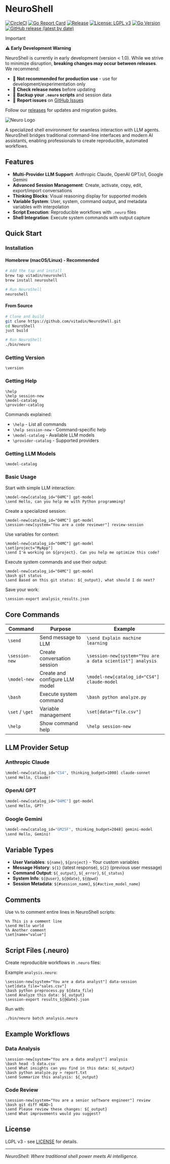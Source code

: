 # NeuroShell

[![CircleCI](https://dl.circleci.com/status-badge/img/circleci/RjkGUoMoHBKh13iJmkaXTF/Pfh8uXKBx5881azXtzYpio/tree/main.svg?style=svg&circle-token=CCIPRJ_UA4CCuNuLUnf978JvYtAzb_299edc3497615f5f30d9653830038654df0c471b)](https://dl.circleci.com/status-badge/redirect/circleci/RjkGUoMoHBKh13iJmkaXTF/Pfh8uXKBx5881azXtzYpio/tree/main)
[![Go Report Card](https://goreportcard.com/badge/github.com/vitadin/NeuroShell)](https://goreportcard.com/report/github.com/vitadin/NeuroShell)
[![Release](https://github.com/vitadin/NeuroShell/actions/workflows/release.yml/badge.svg)](https://github.com/vitadin/NeuroShell/actions/workflows/release.yml)
[![License: LGPL v3](https://img.shields.io/badge/License-LGPL_v3-blue.svg)](https://www.gnu.org/licenses/lgpl-3.0)
[![Go Version](https://img.shields.io/github/go-mod/go-version/vitadin/NeuroShell)](https://github.com/vitadin/NeuroShell)
[![GitHub release (latest by date)](https://img.shields.io/github/v/release/vitadin/NeuroShell)](https://github.com/vitadin/NeuroShell/releases/latest)

> [!IMPORTANT]
> **⚠️ Early Development Warning**
>
> NeuroShell is currently in early development (version < 1.0). While we strive to minimize disruption, **breaking changes may occur between releases**. We recommend:
>
> - 🚫 **Not recommended for production use** - use for development/experimentation only
> - 📖 **Check release notes** before updating
> - 💾 **Backup your `.neuro` scripts** and session data
> - 🐛 **Report issues** on [GitHub Issues](https://github.com/vitadin/NeuroShell/issues)
>
> Follow our [releases](https://github.com/vitadin/NeuroShell/releases) for updates and migration guides.

![Neuro Logo](./assets/neurologo.svg)

A specialized shell environment for seamless interaction with LLM agents. NeuroShell bridges traditional command-line interfaces and modern AI assistants, enabling professionals to create reproducible, automated workflows.

## Features

- **Multi-Provider LLM Support**: Anthropic Claude, OpenAI GPT/o1, Google Gemini
- **Advanced Session Management**: Create, activate, copy, edit, export/import conversations
- **Thinking Blocks**: Visual reasoning display for supported models
- **Variable System**: User, system, command output, and metadata variables with interpolation
- **Script Execution**: Reproducible workflows with `.neuro` files
- **Shell Integration**: Execute system commands with output capture

## Quick Start

### Installation

#### Homebrew (macOS/Linux) - Recommended

```bash
# Add the tap and install
brew tap vitadin/neuroshell
brew install neuroshell

# Run NeuroShell
neuroshell
```

#### From Source

```bash
# Clone and build
git clone https://github.com/vitadin/NeuroShell.git
cd NeuroShell
just build

# Run NeuroShell
./bin/neuro
```

### Getting Version

```
\version
```

### Getting Help

```
\help                    
\help session-new        
\model-catalog           
\provider-catalog        
```

Commands explained:
- `\help` - List all commands
- `\help session-new` - Command-specific help  
- `\model-catalog` - Available LLM models
- `\provider-catalog` - Supported providers

### Getting LLM Models

```
\model-catalog
```

### Basic Usage

Start with simple LLM interaction:
```
\model-new[catalog_id="O4MC"] gpt-model
\send Hello, can you help me with Python programming?
```

Create a specialized session:
```
\model-new[catalog_id="O4MC"] gpt-model
\session-new[system="You are a code reviewer"] review-session
```

Use variables for context:
```
\model-new[catalog_id="O4MC"] gpt-model
\set[project="MyApp"]
\send I'm working on ${project}. Can you help me optimize this code?
```

Execute system commands and use their output:
```
\model-new[catalog_id="O4MC"] gpt-model
\bash git status
\send Based on this git status: ${_output}, what should I do next?
```

Save your work:
```
\session-export analysis_results.json
```

## Core Commands

| Command | Purpose | Example |
|---------|---------|---------|
| `\send` | Send message to LLM | `\send Explain machine learning` |
| `\session-new` | Create conversation session | `\session-new[system="You are a data scientist"] analysis` |
| `\model-new` | Create and configure LLM model | `\model-new[catalog_id="CS4"] claude-model` |
| `\bash` | Execute system command | `\bash python analyze.py` |
| `\set` / `\get` | Variable management | `\set[data="file.csv"]` |
| `\help` | Show command help | `\help session-new` |

## LLM Provider Setup

### Anthropic Claude
```bash
\model-new[catalog_id="CS4", thinking_budget=1000] claude-sonnet
\send Hello, Claude!
```

### OpenAI GPT
```bash
\model-new[catalog_id="O4MC"] gpt-model
\send Hello, GPT!
```

### Google Gemini
```bash
\model-new[catalog_id="GM25F", thinking_budget=2048] gemini-model
\send Hello, Gemini!
```

## Variable Types

- **User Variables**: `${name}`, `${project}` - Your custom variables
- **Message History**: `${1}` (latest response), `${2}` (previous user message)
- **Command Output**: `${_output}`, `${_error}`, `${_status}`
- **System Info**: `${@user}`, `${@date}`, `${@pwd}`
- **Session Metadata**: `${#session_name}`, `${#active_model_name}`

## Comments

Use `%%` to comment entire lines in NeuroShell scripts:

```
%% This is a comment line
\send Hello world
%% Another comment
\set[name="value"]
```

## Script Files (.neuro)

Create reproducible workflows in `.neuro` files:

Example `analysis.neuro`:
```
\session-new[system="You are a data analyst"] data-session
\set[data_file="sales.csv"]
\bash python preprocess.py ${data_file}
\send Analyze this data: ${_output}
\session-export results_${@date}.json
```

Run with:
```bash
./bin/neuro batch analysis.neuro
```

## Example Workflows

### Data Analysis
```
\session-new[system="You are a data analyst"] analysis
\bash head -5 data.csv
\send What insights can you find in this data: ${_output}
\bash python analyze.py > report.txt
\send Summarize this analysis: ${_output}
```

### Code Review
```
\session-new[system="You are a senior software engineer"] review
\bash git diff HEAD~1
\send Please review these changes: ${_output}
\send What improvements would you suggest?
```


## License

LGPL v3 - see [LICENSE](LICENSE) for details.

---

*NeuroShell: Where traditional shell power meets AI intelligence.*
